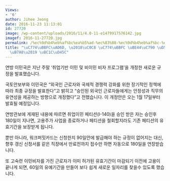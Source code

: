 ```yaml
---
Views:
- '6'
author: Jihee Jeong
date: 2016-11-23 11:13:01
id: 27720
image: /wp-content/uploads/2016/11/4.0-11-e1479917576142.jpg
imagef: 2016-11-27720.jpg
permalink: /%ec%9d%b4%eb%af%bc%ea%b5%ad-%ec%83%88-%ec%9d%b4%eb%af%bc-%eb%b9%84%ec%9e%90-%ed%94%84%eb%a1%9c%ea%b7%b8%eb%9e%a8-%eb%b0%9c%ed%91%9c/
title: "\uC774\uBBFC\uAD6D, \u2018\uC0C8 \uC774\uBBFC \uBE44\uC790 \uD504\uB85C\uADF8\
  \uB7A8\u2019 \uBC1C\uD45C"
---
```


연방 이민국은 지난 주말 ‘취업기반 이민 및 비이민 비자 프로그램’을 개정한 새로운 규정을 발표했습니다.

국토안보부와 이민국은 “외국인 근로자와 국제적 경쟁력 강화를 위한 장기적인 정책에 따라 최종 규정을 발표한다”고 밝히고 “승인된 외국인 근로자들에게는 안정성과 직무의 유연성을 제공하는 방향으로 개정했다”고 전했습니다. 이 개정안은 오는 1월 17일부터 발효될 예정입니다.

연방관보에 게재된 내용에 따르면 취업이민 페티션(I-140)을 승인 받은 자는 승인후 180일이 지나면, 고용주가 사업을 종료하거나 페티션을 철회할지라도 기존 페티션의 유효기간을 보장받게 됩니다.

뿐만 아니라, 워크퍼밋카드는 신청한지 90일안에 발급해야 하는 규정이 없어지는 대신, 향후 갱신 신청서를 같은 직장에서 만료전까지 접수만 하면 자동으로 180일을 연장받습니다.

또 고숙련 이민비자를 가진 근로자가 이미 허가된 유효기간이 마감되기 이전에 고용이 끝나게 되면, 60일의 유예기간을 만들어 보다 쉽게 새로운 일자리를 찾을수 있도록 했습니다.